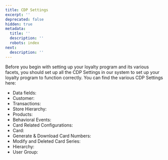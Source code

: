 ```yaml
---
title: CDP Settings
excerpt: ''
deprecated: false
hidden: true
metadata:
  title: ''
  description: ''
  robots: index
next:
  description: ''
---
```

Before you begin with setting up your loyalty program and its various facets, you should set up all the CDP Settings in our system to set up your loyalty program to function correctly. You can find the various CDP Settings here:

* Data fields:
* Customer:
* Transactions:
* Store Hierarchy:
* Products:
* Behavioral Events:
* Card Related Configurations:
* Card:
* Generate & Download Card Numbers:
* Modify and Deleted Card Series:
* Hierarchy:
* User Group:
